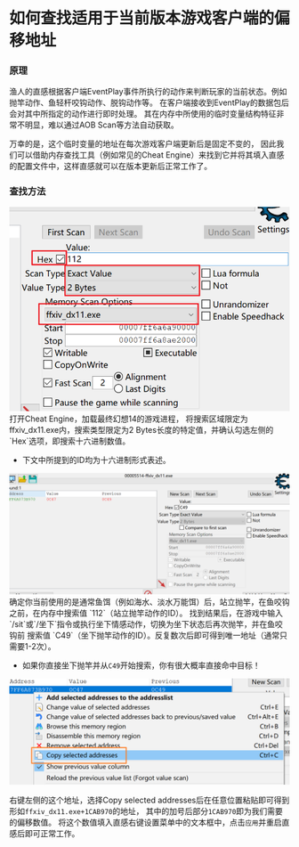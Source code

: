 # 如何查找适用于当前版本游戏客户端的偏移地址
### 原理

渔人的直感根据客户端EventPlay事件所执行的动作来判断玩家的当前状态。例如抛竿动作、鱼轻杆咬钩动作、脱钩动作等。
在客户端接收到EventPlay的数据包后会对其中所指定的动作进行即时处理。
其在内存中所使用的临时变量结构特征非常不明显，难以通过AOB Scan等方法自动获取。

万幸的是，这个临时变量的地址在每次游戏客户端更新后是固定不变的，
因此我们可以借助内存查找工具（例如常见的Cheat Engine）来找到它并将其填入直感的配置文件中，这样直感就可以在版本更新后正常工作了。

### 查找方法
<img width="600" src="https://github.com/Natsukage/Assets/blob/main/FishersIntuition/images/CE1.png"/>  
打开Cheat Engine，加载最终幻想14的游戏进程，  
将搜索区域限定为ffxiv_dx11.exe内，搜索类型限定为2 Bytes长度的特定值，并确认勾选左侧的`Hex`选项，即搜索十六进制数值。
  
-  下文中所提到的ID均为十六进制形式表述。

<img width="600" src="https://github.com/Natsukage/Assets/blob/main/FishersIntuition/images/CE2.png"/>
确定你当前使用的是通常鱼饵（例如海水、淡水万能饵）后，站立抛竿，在鱼咬钩之前，在内存中搜索值 `112`（站立抛竿动作的ID）。
找到结果后，在游戏中输入`/sit`或`/坐下`指令或执行坐下情感动作，切换为坐下状态后再次抛竿，并在鱼咬钩前
搜索值 `C49`（坐下抛竿动作的ID）。反复数次后即可得到唯一地址（通常只需要1-2次）。
  
-  如果你直接坐下抛竿并从`C49`开始搜索，你有很大概率直接命中目标！

<img width="600" src="https://github.com/Natsukage/Assets/blob/main/FishersIntuition/images/CE3.png"/>

右键左侧的这个地址，选择Copy selected addresses后在任意位置粘贴即可得到形如`ffxiv_dx11.exe+1CAB970`的地址，
其中的加号后部分`1CAB970`即为我们需要的偏移数值。
将这个数值填入直感右键设置菜单中的文本框中，点击`应用`并重启直感后即可正常工作。
